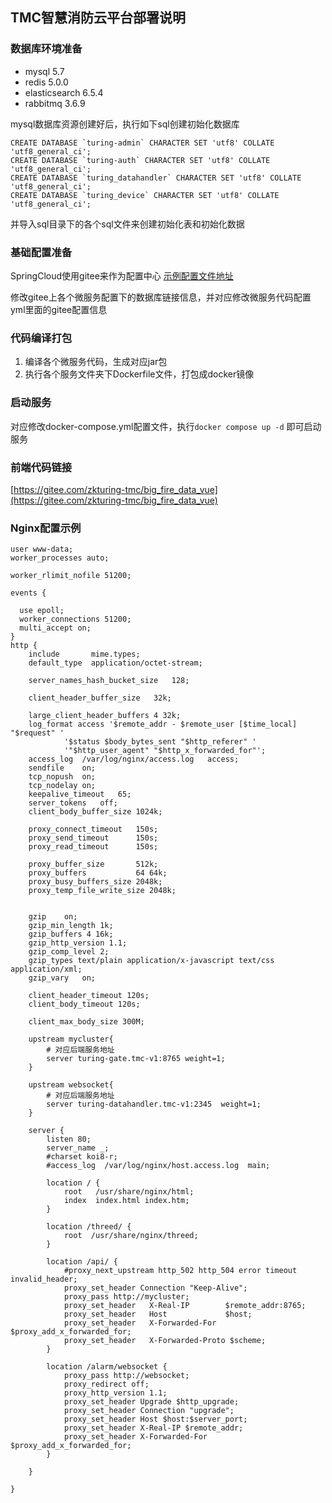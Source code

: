 ## TMC智慧消防云平台部署说明
### 数据库环境准备
- mysql 5.7
- redis 5.0.0
- elasticsearch 6.5.4
- rabbitmq 3.6.9

mysql数据库资源创建好后，执行如下sql创建初始化数据库
```
CREATE DATABASE `turing-admin` CHARACTER SET 'utf8' COLLATE 'utf8_general_ci';
CREATE DATABASE `turing-auth` CHARACTER SET 'utf8' COLLATE 'utf8_general_ci';
CREATE DATABASE `turing_datahandler` CHARACTER SET 'utf8' COLLATE 'utf8_general_ci';
CREATE DATABASE `turing_device` CHARACTER SET 'utf8' COLLATE 'utf8_general_ci';
```
并导入sql目录下的各个sql文件来创建初始化表和初始化数据

### 基础配置准备
SpringCloud使用gitee来作为配置中心
[示例配置文件地址](https://gitee.com/zkturing-tmc/fire_control_config_example)

修改gitee上各个微服务配置下的数据库链接信息，并对应修改微服务代码配置yml里面的gitee配置信息

### 代码编译打包
1. 编译各个微服务代码，生成对应jar包
2. 执行各个服务文件夹下Dockerfile文件，打包成docker镜像


### 启动服务
对应修改docker-compose.yml配置文件，执行`docker compose up -d` 即可启动服务

### 前端代码链接
[https://gitee.com/zkturing-tmc/big_fire_data_vue](https://gitee.com/zkturing-tmc/big_fire_data_vue)

### Nginx配置示例
```
user www-data;
worker_processes auto;

worker_rlimit_nofile 51200;

events {

  use epoll;
  worker_connections 51200;
  multi_accept on;
}
http {
    include       mime.types;
    default_type  application/octet-stream;

    server_names_hash_bucket_size   128;

    client_header_buffer_size   32k;

    large_client_header_buffers 4 32k;
    log_format access '$remote_addr - $remote_user [$time_local] "$request" '
            '$status $body_bytes_sent "$http_referer" '
            '"$http_user_agent" "$http_x_forwarded_for"';
    access_log  /var/log/nginx/access.log   access;
    sendfile    on;
    tcp_nopush  on;
    tcp_nodelay on;
    keepalive_timeout   65;
    server_tokens   off;
    client_body_buffer_size 1024k;
   
    proxy_connect_timeout   150s;
    proxy_send_timeout      150s;
    proxy_read_timeout      150s;

    proxy_buffer_size       512k;
    proxy_buffers           64 64k;
    proxy_busy_buffers_size 2048k;
    proxy_temp_file_write_size 2048k;


    gzip    on;
    gzip_min_length 1k;
    gzip_buffers 4 16k;
    gzip_http_version 1.1;
    gzip_comp_level 2;
    gzip_types text/plain application/x-javascript text/css application/xml;
    gzip_vary   on;    

    client_header_timeout 120s;     
    client_body_timeout 120s;  

    client_max_body_size 300M; 

    upstream mycluster{
        # 对应后端服务地址
        server turing-gate.tmc-v1:8765 weight=1;
    }

    upstream websocket{
        # 对应后端服务地址
        server turing-datahandler.tmc-v1:2345  weight=1;
    }

    server {
        listen 80;
        server_name _;
        #charset koi8-r;
        #access_log  /var/log/nginx/host.access.log  main;

        location / {
            root   /usr/share/nginx/html;
            index  index.html index.htm;
        }

        location /threed/ {
            root  /usr/share/nginx/threed;
        }

        location /api/ {
            #proxy_next_upstream http_502 http_504 error timeout invalid_header;
            proxy_set_header Connection "Keep-Alive";
            proxy_pass http://mycluster;
            proxy_set_header   X-Real-IP        $remote_addr:8765;
            proxy_set_header   Host             $host;
            proxy_set_header   X-Forwarded-For  $proxy_add_x_forwarded_for;
            proxy_set_header   X-Forwarded-Proto $scheme;
        }

        location /alarm/websocket {
            proxy_pass http://websocket;
            proxy_redirect off;
            proxy_http_version 1.1;
            proxy_set_header Upgrade $http_upgrade;
            proxy_set_header Connection "upgrade";
            proxy_set_header Host $host:$server_port;
            proxy_set_header X-Real-IP $remote_addr;
            proxy_set_header X-Forwarded-For $proxy_add_x_forwarded_for;
        }

    }

}
```